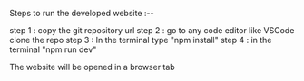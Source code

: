Steps to run the developed website :--

step 1 : copy the git repository url 
step 2 : go to any code editor like VSCode clone the repo 
step 3 : In the terminal type "npm install"
step 4 : in the terminal "npm run dev"

The website will be opened in a browser tab
